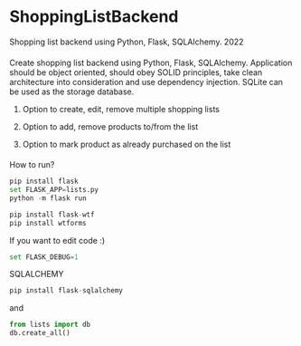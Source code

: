 # ShoppingListBackend
Shopping list backend using Python, Flask, SQLAlchemy.
2022

####
Create shopping list backend using Python, Flask, SQLAlchemy. Application should be object oriented, should obey SOLID principles, take clean architecture into consideration and use dependency injection. SQLite can be used as the storage database.

1. Option to create, edit, remove multiple shopping lists

2. Option to add, remove products to/from the list

3. Option to mark product as already purchased on the list
####

How to run?
```python
pip install flask
set FLASK_APP=lists.py
python -m flask run
```
```python
pip install flask-wtf
pip install wtforms
```
If you want to edit code :) 
```python
set FLASK_DEBUG=1
```

SQLALCHEMY
```python
pip install flask-sqlalchemy
```
and
```python
from lists import db
db.create_all()
```